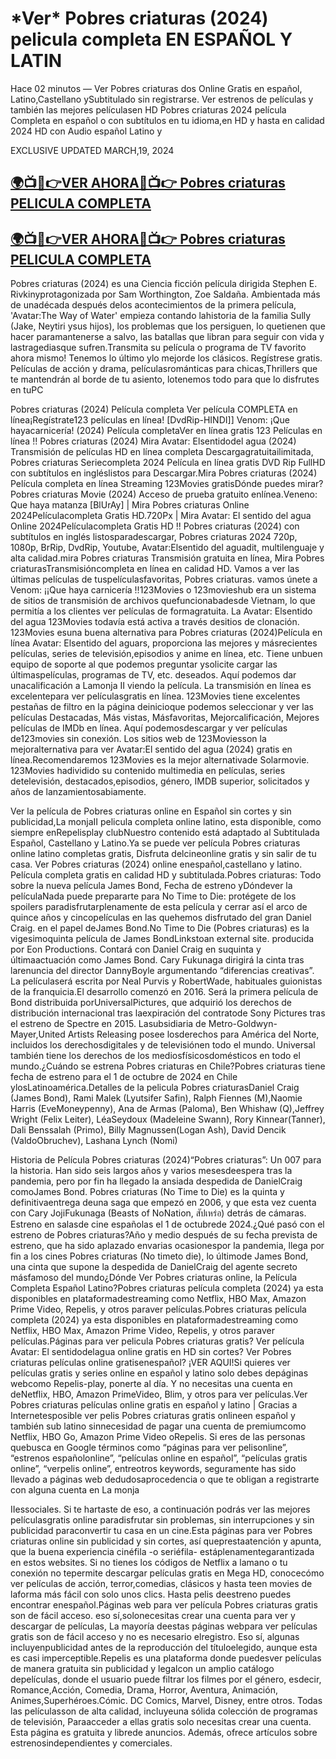 <h1 tabindex="-1" class="heading-element" dir="auto">*Ver* Pobres criaturas (2024) pelicula completa EN ESPAÑOL Y LATIN</h1>

Hace 02 minutos — Ver Pobres criaturas dos Online Gratis en español, Latino,Castellano ySubtitulado sin registrarse. Ver estrenos de películas y también las mejores películasen HD Pobres criaturas 2024 película Completa en español o con subtítulos en tu idioma,en HD y hasta en calidad 2024 HD con Audio español Latino y

EXCLUSIVE UPDATED MARCH,19, 2024



<h2 dir="auto" class="heading-element"><a href="https://t.co/bqetEt2PXL" rel="nofollow">🌍📺📱👉VER AHORA🔴📺👉 Pobres criaturas PELICULA COMPLETA</a></h2>

<h2 dir="auto" class="heading-element"><a href="https://t.co/bqetEt2PXL" rel="nofollow">🌍📺📱👉VER AHORA🔴📺👉 Pobres criaturas PELICULA COMPLETA</a></h2>


Pobres criaturas (2024) es una Ciencia ficción película dirigida Stephen E. Rivkinyprotagonizada por Sam Worthington, Zoe Saldaña. Ambientada más de unadécada después delos acontecimientos de la primera película, 'Avatar:The Way of Water' empieza contando lahistoria de la familia Sully (Jake, Neytiri ysus hijos), los problemas que los persiguen, lo quetienen que hacer paramantenerse a salvo, las batallas que libran para seguir con vida y lastragediasque sufren.Transmita su película o programa de TV favorito ahora mismo! Tenemos lo último ylo mejorde los clásicos. Regístrese gratis. Películas de acción y drama, películasrománticas para chicas,Thrillers que te mantendrán al borde de tu asiento, lotenemos todo para que lo disfrutes en tuPC

Pobres criaturas (2024) Película completa Ver película COMPLETA en línea¡Regístrate123 películas en línea! [DvdRip-HINDI]] Venom: ¡Que hayacarnicería! (2024) Película completaVer en línea gratis 123 Películas en línea !! Pobres criaturas (2024) Mira Avatar: Elsentidodel agua (2024) Transmisión de películas HD en línea completa Descargagratuitailimitada, Pobres criaturas Seriecompleta 2024 Película en línea gratis DVD Rip FullHD con subtítulos en ingléslistos para Descargar.Mira Pobres criaturas (2024) Película completa en línea Streaming 123Movies gratisDónde puedes mirar? Pobres criaturas Movie (2024) Acceso de prueba gratuito enlínea.Veneno: Que haya matanza [BlUrAy] | Mira Pobres criaturas Online 2024Películacompleta Gratis HD.720Px | Mira Avatar: El sentido del agua Online 2024Películacompleta Gratis HD !! Pobres criaturas (2024) con subtítulos en inglés listosparadescargar, Pobres criaturas 2024 720p, 1080p, BrRip, DvdRip, Youtube, Avatar:Elsentido del aguadit, multilenguaje y alta calidad.mira Pobres criaturas Transmisión gratuita en línea, Mira Pobres criaturasTransmisióncompleta en línea en calidad HD. Vamos a ver las últimas películas de tuspelículasfavoritas, Pobres criaturas. vamos únete a Venom: ¡¡Que haya carnicería !!123Movies o 123movieshub era un sistema de sitios de transmisión de archivos quefuncionabadesde Vietnam, lo que permitía a los clientes ver películas de formagratuita. La Avatar: Elsentido del agua 123Movies todavía está activa a través desitios de clonación. 123Movies esuna buena alternativa para Pobres criaturas (2024)Película en línea Avatar: Elsentido del aguars, proporciona las mejores y másrecientes películas, series de televisión,episodios y anime en línea, etc. Tiene unbuen equipo de soporte al que podemos preguntar ysolicite cargar las últimaspelículas, programas de TV, etc. deseados. Aquí podemos dar unacalificación a Lamonja II viendo la película. La transmisión en línea es excelentepara ver películasgratis en línea. 123Movies tiene excelentes pestañas de filtro en la página deinicioque podemos seleccionar y ver las películas Destacadas, Más vistas, Másfavoritas, Mejorcalificación, Mejores películas de IMDb en línea. Aquí podemosdescargar y ver películas de123movies sin conexión. Los sitios web de 123Moviesson la mejoralternativa para ver Avatar:El sentido del agua (2024) gratis en línea.Recomendaremos 123Movies es la mejor alternativade Solarmovie. 123Movies hadividido su contenido multimedia en películas, series detelevisión, destacados,episodios, género, IMDB superior, solicitados y años de lanzamientosabiamente.

Ver la película de Pobres criaturas online en Español sin cortes y sin publicidad,La monjaII pelicula completa online latino, esta disponible, como siempre enRepelisplay clubNuestro contenido está adaptado al Subtitulada Español, Castellano y Latino.Ya se puede ver película Pobres criaturas online latino completas gratis, Disfruta delcineonline gratis y sin salir de tu casa. Ver Pobres criaturas (2024) online enespañol,castellano y latino. Película completa gratis en calidad HD y subtitulada.Pobres criaturas: Todo sobre la nueva película James Bond, Fecha de estreno yDóndever la películaNada puede prepararte para No Time to Die: protégete de los spoilers paradisfrutarplenamente de esta película y cerrar así el arco de quince años y cincopelículas en las quehemos disfrutado del gran Daniel Craig. en el papel deJames Bond.No Time to Die (Pobres criaturas) es la vigesimoquinta película de James BondLinkstoan external site. producida por Eon Productions. Contará con Daniel Craig en suquinta y últimaactuación como James Bond. Cary Fukunaga dirigirá la cinta tras larenuncia del director DannyBoyle argumentando “diferencias creativas”. La películaserá escrita por Neal Purvis y RobertWade, habituales guionistas de la franquicia.El desarrollo comenzó en 2016. Será la primera película de Bond distribuida porUniversalPictures, que adquirió los derechos de distribución internacional tras laexpiración del contratode Sony Pictures tras el estreno de Spectre en 2015. Lasubsidiaria de Metro-Goldwyn-Mayer,United Artists Releasing posee losderechos para América del Norte, incluidos los derechosdigitales y de televisiónen todo el mundo. Universal también tiene los derechos de los mediosfísicosdomésticos en todo el mundo.¿Cuándo se estrena Pobres criaturas en Chile?Pobres criaturas tiene fecha de estreno para el 1 de octubre de 2024 en Chile ylosLatinoamérica.Detalles de la pelicula Pobres criaturasDaniel Craig (James Bond), Rami Malek (Lyutsifer Safin), Ralph Fiennes (M),Naomie Harris (EveMoneypenny), Ana de Armas (Paloma), Ben Whishaw (Q),Jeffrey Wright (Felix Leiter), LéaSeydoux (Madeleine Swann), Rory Kinnear(Tanner), Dali Benssalah (Primo), Billy Magnussen(Logan Ash), David Dencik (ValdoObruchev), Lashana Lynch (Nomi)

Historia de Película Pobres criaturas (2024)“Pobres criaturas”: Un 007 para la historia. Han sido seis largos años y varios mesesdeespera tras la pandemia, pero por fin ha llegado la ansiada despedida de DanielCraig comoJames Bond. Pobres criaturas (No Time to Die) es la quinta y definitivaentrega deuna saga que empezó en 2006, y que esta vez cuenta con Cary JojiFukunaga (Beasts of NoNation, สัปเหร่อ) detrás de cámaras. Estreno en salasde cine españolas el 1 de octubrede 2024.¿Qué pasó con el estreno de Pobres criaturas?Año y medio después de su fecha prevista de estreno, que ha sido aplazado envarias ocasionespor la pandemia, llega por fin a los cines Pobres criaturas (No timeto die), lo últimode James Bond, una cinta que supone la despedida de DanielCraig del agente secreto másfamoso del mundo¿Dónde Ver Pobres criaturas online, la Película Completa Español Latino?Pobres criaturas película completa (2024) ya esta disponibles en plataformadestreaming como Netflix, HBO Max, Amazon Prime Video, Repelis, y otros paraver películas.Pobres criaturas película completa (2024) ya esta disponibles en plataformadestreaming como Netflix, HBO Max, Amazon Prime Video, Repelis, y otros paraver películas.Páginas para ver pelicula Pobres criaturas gratis? Ver película Avatar: El sentidodelagua online gratis en HD sin cortes? Ver Pobres criaturas películas online gratisenespañol? ¡VER AQUI!Si quieres ver películas gratis y series online en español y latino solo debes depáginas webcomo Repelis-play, ponerte al día. Y no necesitas una cuenta en deNetflix, HBO, Amazon PrimeVideo, Blim, y otros para ver películas.Ver Pobres criaturas películas online gratis en español y latino | Gracias a Internetesposible ver pelis Pobres criaturas gratis onlineen español y también sub latino sinnecesidad de pagar una cuenta de premiumcomo Netflix, HBO Go, Amazon Prime Video oRepelis. Si eres de las personas quebusca en Google términos como “páginas para ver pelisonline”, “estrenos españolonline”, “películas online en español”, “películas gratis online”, “verpelis online”, entreotros keywords, seguramente has sido llevado a páginas web dedudosaprocedencia o que te obligan a registrarte con alguna cuenta en La monja

IIessociales. Si te hartaste de eso, a continuación podrás ver las mejores películasgratis online paradisfrutar sin problemas, sin interrupciones y sin publicidad paraconvertir tu casa en un cine.Esta páginas para ver Pobres criaturas online sin publicidad y sin cortes, así queprestaatención y apunta, que la buena experiencia cinéfila -o seriéfila- estáplenamentegarantizada en estos websites. Si no tienes los códigos de Netflix a lamano o tu conexión no tepermite descargar películas gratis en Mega HD, conocecómo ver películas de acción, terror,comedias, clásicos y hasta teen movies de laforma más fácil con solo unos clics. Hasta pelis deestreno puedes encontrar enespañol.Páginas web para ver película Pobres criaturas gratis son de fácil acceso. eso sí,solonecesitas crear una cuenta para ver y descargar de películas, La mayoría deestas páginas webpara ver películas gratis son de fácil acceso y no es necesario elregistro. Eso sí, algunas incluyenpublicidad antes de la reproducción del títuloelegido, aunque esta es casi imperceptible.Repelis es una plataforma donde puedesver películas de manera gratuita sin publicidad y legalcon un amplio catálogo depelículas, donde el usuario puede filtrar los filmes por el género, esdecir, Romance,Acción, Comedia, Drama, Horror, Aventura, Animación, Animes,Superhéroes.Cómic. DC Comics, Marvel, Disney, entre otros. Todas las películasson de alta calidad, incluyeuna sólida colección de programas de televisión, Paraacceder a ellas gratis solo necesitas crear una cuenta. Esta página es gratuita y librede anuncios. Además, ofrece artículos sobre estrenosindependientes y comerciales.

